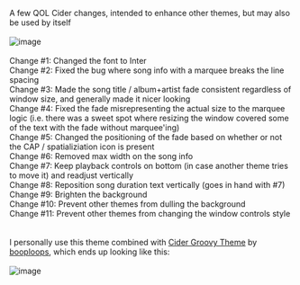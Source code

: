 A few QOL Cider changes, intended to enhance other themes, but may also be used by itself<br>
<br>
![image](https://user-images.githubusercontent.com/23534814/170429583-568a1b55-b9bf-440f-ad19-6682f7571f78.png)<br>
<br>
Change #1: Changed the font to Inter<br>
Change #2: Fixed the bug where song info with a marquee breaks the line spacing<br>
Change #3: Made the song title / album+artist fade consistent regardless of window size, and generally made it nicer looking<br>
Change #4: Fixed the fade misrepresenting the actual size to the marquee logic (i.e. there was a sweet spot where resizing the window covered some of the text with the fade without marquee'ing)<br>
Change #5: Changed the positioning of the fade based on whether or not the CAP / spatializiation icon is present<br>
Change #6: Removed max width on the song info<br>
Change #7: Keep playback controls on bottom (in case another theme tries to move it) and readjust vertically<br>
Change #8: Reposition song duration text vertically (goes in hand with #7)<br>
Change #9: Brighten the background<br>
Change #10: Prevent other themes from dulling the background<br>
Change #11: Prevent other themes from changing the window controls style<br>
<br>
<br>
I personally use this theme combined with [Cider Groovy Theme](https://github.com/booploops/CiderGroovyTheme) by [booploops](https://github.com/booploops), which ends up looking like this:<br>
<br>
![image](https://user-images.githubusercontent.com/23534814/170427761-f52f3353-96e5-4751-9435-08f00dee7cc9.png)
